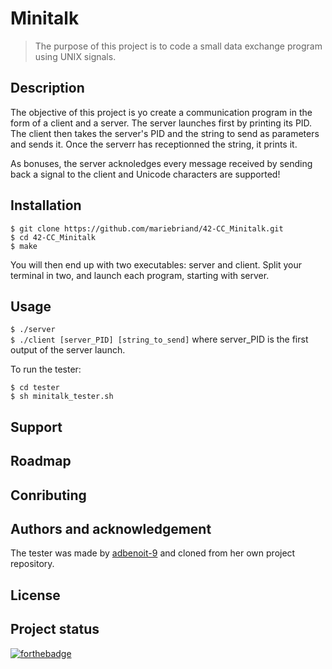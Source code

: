 # Minitalk #

> The purpose of this project is to code a small data exchange program using UNIX signals.

## Description ##

The objective of this project is yo create a communication program in the form of a client and a
server.
The server launches first by printing its PID. The client then takes the server's PID and the string
 to send as parameters and sends it. Once the serverr has receptionned the string, it prints it.

As bonuses, the server acknoledges every message received by sending back a signal to the client and
 Unicode characters are supported!

## Installation ##

`$ git clone https://github.com/mariebriand/42-CC_Minitalk.git` </br>
`$ cd 42-CC_Minitalk` </br>
`$ make` </br>

You will then end up with two executables: server and client. Split your terminal in two, and launch
each program, starting with server.

## Usage ##

`$ ./server` </br>
`$ ./client [server_PID] [string_to_send]` where server_PID is the first output of the server launch.
</br>

To run the tester: </br>

`$ cd tester` </br>
`$ sh minitalk_tester.sh` </br>

## Support ##

## Roadmap ##

## Conributing ##

## Authors and acknowledgement ##


The tester was made by [adbenoit-9](https://github.com/adbenoit-9) and cloned from her own project
repository.

## License ##

## Project status ##


[![forthebadge](https://forthebadge.com/images/badges/made-with-c.svg)](https://forthebadge.com)